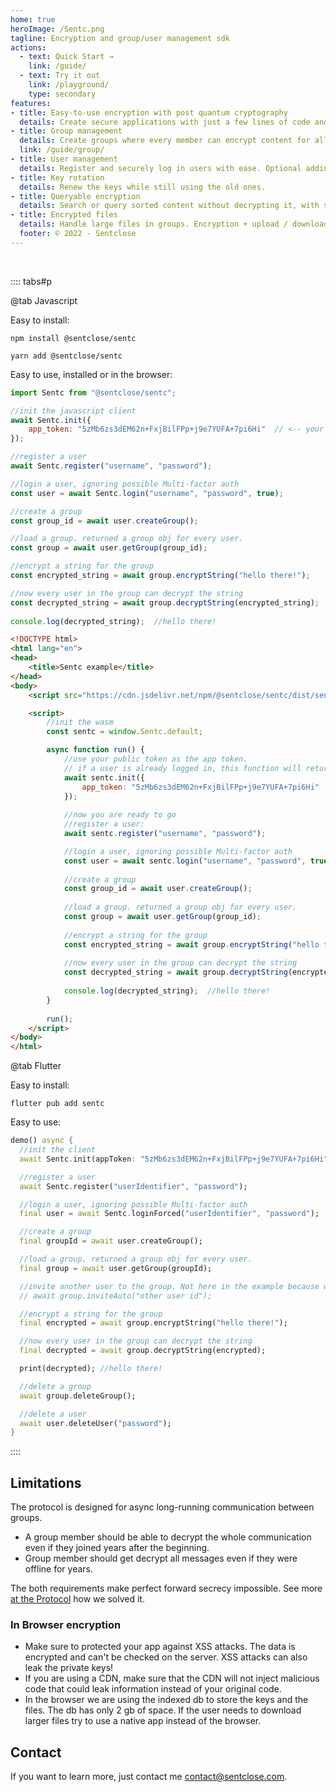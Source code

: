 ```yaml
---
home: true
heroImage: /Sentc.png
tagline: Encryption and group/user management sdk
actions:
  - text: Quick Start →
    link: /guide/
  - text: Try it out
    link: /playground/
    type: secondary
features:
- title: Easy-to-use encryption with post quantum cryptography
  details: Create secure applications with just a few lines of code and post quantum algorithm.
- title: Group management
  details: Create groups where every member can encrypt content for all other members.
  link: /guide/group/
- title: User management
  details: Register and securely log in users with ease. Optional adding Multi-factor authentication via Totp.
- title: Key rotation
  details: Renew the keys while still using the old ones.
- title: Queryable encryption
  details: Search or query sorted content without decrypting it, with searchable and sortable encryption.
- title: Encrypted files
  details: Handle large files in groups. Encryption + upload / download + decryption for every group member.
  footer: © 2022 - Sentclose
---
```


<br>

:::: tabs#p

@tab Javascript

Easy to install:

<code-group>
<code-group-item title="NPM" active>

```bash:no-line-numbers
npm install @sentclose/sentc
```
</code-group-item>

<code-group-item title="YARN">

```bash:no-line-numbers
yarn add @sentclose/sentc
```
</code-group-item>

</code-group>

Easy to use, installed or in the browser:

<code-group>
<code-group-item title="JS" active>

```js
import Sentc from "@sentclose/sentc";

//init the javascript client
await Sentc.init({
    app_token: "5zMb6zs3dEM62n+FxjBilFPp+j9e7YUFA+7pi6Hi"  // <-- your app token
});

//register a user
await Sentc.register("username", "password");

//login a user, ignoring possible Multi-factor auth
const user = await Sentc.login("username", "password", true);

//create a group
const group_id = await user.createGroup();

//load a group. returned a group obj for every user.
const group = await user.getGroup(group_id);

//encrypt a string for the group
const encrypted_string = await group.encryptString("hello there!");

//now every user in the group can decrypt the string
const decrypted_string = await group.decryptString(encrypted_string);
			
console.log(decrypted_string);  //hello there!
```
</code-group-item>

<code-group-item title="Browser">

```html
<!DOCTYPE html>
<html lang="en">
<head>
    <title>Sentc example</title>
</head>
<body>
    <script src="https://cdn.jsdelivr.net/npm/@sentclose/sentc/dist/sentc.min.js"></script>

    <script>
        //init the wasm
        const sentc = window.Sentc.default;

        async function run() {
            //use your public token as the app token.
            // if a user is already logged in, this function will return the logged-in user
            await sentc.init({
                app_token: "5zMb6zs3dEM62n+FxjBilFPp+j9e7YUFA+7pi6Hi"
            });
			
            //now you are ready to go
            //register a user:
            await sentc.register("username", "password");

			//login a user, ignoring possible Multi-factor auth
            const user = await sentc.login("username", "password", true);
			
            //create a group
            const group_id = await user.createGroup();
			
            //load a group. returned a group obj for every user.
            const group = await user.getGroup(group_id);
			
            //encrypt a string for the group
            const encrypted_string = await group.encryptString("hello there!");
			
            //now every user in the group can decrypt the string
            const decrypted_string = await group.decryptString(encrypted_string);
			
            console.log(decrypted_string);  //hello there!
        }
		
        run();
    </script>
</body>
</html>
```
</code-group-item>

</code-group>

@tab Flutter

Easy to install:

```bash:no-line-numbers
flutter pub add sentc
```

Easy to use:

```dart
demo() async {
  //init the client
  await Sentc.init(appToken: "5zMb6zs3dEM62n+FxjBilFPp+j9e7YUFA+7pi6Hi");

  //register a user
  await Sentc.register("userIdentifier", "password");

  //login a user, ignoring possible Multi-factor auth
  final user = await Sentc.loginForced("userIdentifier", "password");

  //create a group
  final groupId = await user.createGroup();

  //load a group. returned a group obj for every user.
  final group = await user.getGroup(groupId);

  //invite another user to the group. Not here in the example because we only got one user so far
  // await group.inviteAuto("other user id");

  //encrypt a string for the group
  final encrypted = await group.encryptString("hello there!");

  //now every user in the group can decrypt the string
  final decrypted = await group.decryptString(encrypted);

  print(decrypted); //hello there!

  //delete a group
  await group.deleteGroup();

  //delete a user
  await user.deleteUser("password");
}
```

::::


## Limitations

The protocol is designed for async long-running communication between groups.
- A group member should be able to decrypt the whole communication even if they joined years after the beginning.
- Group member should get decrypt all messages even if they were offline for years.

The both requirements make perfect forward secrecy impossible. See more [at the Protocol](/protocol/) how we solved it.

### In Browser encryption

- Make sure to protected your app against XSS attacks. The data is encrypted and can't be checked on the server. XSS attacks can also leak the private keys!
- If you are using a CDN, make sure that the CDN will not inject malicious code that could leak information instead of your original code. 
- In the browser we are using the indexed db to store the keys and the files. The db has only 2 gb of space. If the user needs to download larger files try to use a native app instead of the browser. 


## Contact

If you want to learn more, just contact me [contact@sentclose.com](mailto:contact@sentclose.com).

<br><br>